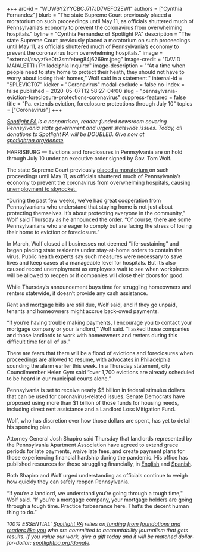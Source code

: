 +++
arc-id = "WUW6Y2YYCBCJ7I7JD7VEFO2EWI"
authors = ["Cynthia Fernandez"]
blurb = "The state Supreme Court previously placed a moratorium on such proceedings until May 11, as officials shuttered much of Pennsylvania’s economy to prevent the coronavirus from overwhelming hospitals."
byline = "Cynthia Fernandez of Spotlight PA"
description = "The state Supreme Court previously placed a moratorium on such proceedings until May 11, as officials shuttered much of Pennsylvania’s economy to prevent the coronavirus from overwhelming hospitals."
image = "external/swyzfke0tr3smfebeg84j6269m.jpeg"
image-credit = "DAVID MAIALETTI / Philadelphia Inquirer"
image-description = "“At a time when people need to stay home to protect their heath, they should not have to worry about losing their homes,” Wolf said in a statement."
internal-id = "SPLEVICT07"
kicker = "Coronavirus"
modal-exclude = false
no-index = false
published = 2020-05-07T12:58:27-04:00
slug = "pennsylvania-eviction-foreclosure-protections-coronavirus"
suppress-featured = false
title = "Pa. extends eviction, foreclosure protections through July 10"
topics = ["Coronavirus"]
+++

<a href="https://www.spotlightpa.org/"><i>Spotlight PA</i></a><i> is a nonpartisan, reader-funded newsroom covering Pennsylvania state government and urgent statewide issues. Today, all donations to Spotlight PA will be DOUBLED. Give now at </i><a href="http://spotlightpa.org/donate" target=_blank><i>spotlightpa.org/donate</i></a><i>.</i>

HARRISBURG — Evictions and foreclosures in Pennsylvania are on hold through July 10 under an executive order signed by Gov. Tom Wolf.

The state Supreme Court previously <a href="https://www.spotlightpa.org/news/2020/04/pennsylvania-coronavirus-evictions-moratorium-renters-tenants/" target=_blank>placed a moratorium </a>on such proceedings until May 11, as officials shuttered much of Pennsylvania’s economy to prevent the coronavirus from overwhelming hospitals, causing <a href="https://www.spotlightpa.org/news/2020/03/pennsylvania-pa-coronavirus-unemployment-claims-statewide-shutdown/" target=_blank>unemployment to skyrocket.</a>

“During the past few weeks, we’ve had great cooperation from Pennsylvanians who understand that staying home is not just about protecting themselves. It’s about protecting everyone in the community,” Wolf said Thursday as he announced the <a href="https://web.archive.org/web/20230117125801/https://www.governor.pa.gov/wp-content/uploads/2020/05/20200507-TWW-dispossession-of-property-order.pdf">order</a>. “Of course, there are some Pennsylvanians who are eager to comply but are facing the stress of losing their home to eviction or foreclosure.”

In March, Wolf closed all businesses not deemed “life-sustaining” and began placing state residents under stay-at-home orders to contain the virus. Public health experts say such measures were necessary to save lives and keep cases at a manageable level for hospitals. But it’s also caused record unemployment as employees wait to see when workplaces will be allowed to reopen or if companies will close their doors for good.

While Thursday’s announcement buys time for struggling homeowners and renters statewide, it doesn’t provide any cash assistance.

Rent and mortgage bills are still due, Wolf said, and if they go unpaid, tenants and homeowners might accrue back-owed payments.

“If you’re having trouble making payments, I encourage you to contact your mortgage company or your landlord,” Wolf said. “I asked those companies and those landlords to work with homeowners and renters during this difficult time for all of us.”

There are fears that there will be a flood of evictions and foreclosures when proceedings are allowed to resume, with <a href="https://www.inquirer.com/real-estate/housing/eviction-philadelphia-coronavirus-rent-reinvestment-fund-20200505.html" target=_blank>advocates in Philadelphia</a> sounding the alarm earlier this week. In a Thursday statement, city Councilmember Helen Gym said “over 1,700 evictions are already scheduled to be heard in our municipal courts alone.”

Pennsylvania is set to receive nearly $5 billion in federal stimulus dollars that can be used for coronavirus-related issues. Senate Democrats have proposed using more than $1 billion of those funds for housing needs, including direct rent assistance and a Landlord Loss Mitigation Fund.

Wolf, who has discretion over how those dollars are spent, has yet to detail his spending plan.

Attorney General Josh Shapiro said Thursday that landlords represented by the Pennsylvania Apartment Association have agreed to extend grace periods for late payments, waive late fees, and create payment plans for those experiencing financial hardship during the pandemic. His office has published resources for those struggling financially, in <a href="https://web.archive.org/web/20220222011605/https://www.attorneygeneral.gov/covid19/">English</a> and <a href="https://web.archive.org/web/20220224101722/https://www.attorneygeneral.gov/covid-rights-esp/">Spanish</a>.

Both Shapiro and Wolf urged understanding as officials continue to weigh how quickly they can safely reopen Pennsylvania.

“If you’re a landlord, we understand you’re going through a tough time," Wolf said. “If you’re a mortgage company, your mortgage holders are going through a tough time. Practice forbearance here. That’s the decent human thing to do.”

<i>100% ESSENTIAL: </i><a href="https://www.spotlightpa.org/"><i>Spotlight PA</i></a><i> relies on</i><a href="https://www.spotlightpa.org/support"><i> funding from foundations and readers like you</i></a><i> who are committed to accountability journalism that gets results. If you value our work, give a gift today and it will be matched dollar-for-dollar: </i><a href="https://www.spotlightpa.org/donate"><i>spotlightpa.org/donate</i></a><i>.</i>
